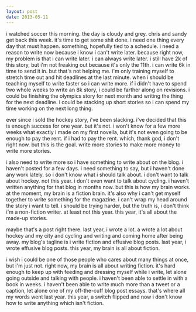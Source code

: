 ```yaml
---
layout: post
date: 2013-05-11
---
```


i watched soccer this morning. the day is cloudy and grey. chris and sandy get back this week. it's time to get some shit done. i need one thing every day that must happen. something, hopefully tied to a schedule. i need a reason to write now because i know i can't write later. because right now, my problem is that i can write later. i can always write later. i still have 2k of this story, but i'm not freaking out because it's only the 11th. i can write 6k in time to send it in. but that's not helping me. i'm only training myself to stretch time out and hit deadlines at the last minute. when i should be teaching myself to write faster so i can write more. if i didn't have to spend two whole weeks to write an 8k story, i could be farther along on revisions. i could be finishing the olympics story for next month and writing the thing for the next deadline. i could be stacking up short stories so i can spend my time working on the next long thing. 

ever since i sold the hockey story, i've been slacking. i've decided that this is enough success for one year. but it's not. i won't know for a few more weeks what exactly i made on my first novella, but it's not even going to be enough to pay the rent. if i had to pay the rent. which, thank god, i don't right now. but this is the goal. write more stories to make more money to write more stories. 

i also need to write more so i have something to write about on the blog. i haven't posted for a few days. i need something to say, but i haven't done any work lately. so i don't know what i should talk about. i don't want to talk about hockey. not this year. i don't even want to talk about cycling. i haven't written anything for that blog in months now. but this is how my brain works. at the moment, my brain is a fiction brain. it's also why i can't get myself together to write something for the magazine. i can't wrap my head around the story i want to tell. i should be trying harder, but the truth is, i don't think i'm a non-fiction writer. at least not this year. this year, it's all about the made-up stories.

maybe that's a post right there. last year, i wrote a lot. a wrote a lot about hockey and my city and cycling and writing and coming home after being away. my blog's tagline is i write fiction and effusive blog posts. last year, i wrote effusive blog posts. this year, my brain is all about fiction.

i wish i could be one of those people who cares about many things at once, but i'm just not. right now, my brain is all about writing fiction. it's hard enough to keep up with feeding and dressing myself while i write, let alone going outside and talking with people. i haven't been able to settle in with a book in weeks. i haven't been able to write much more than a tweet or a caption, let alone one of my off-the-cuff blog post essays. that's where all my words went last year. this year, a switch flipped and now i don't know how to write anything which isn't fiction. 
